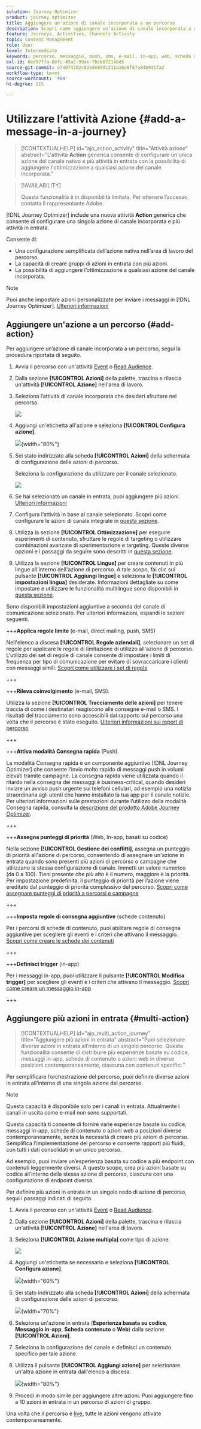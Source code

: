 ```yaml
---
solution: Journey Optimizer
product: journey optimizer
title: Aggiungere un'azione di canale incorporata a un percorso
description: Scopri come aggiungere un’azione di canale incorporata a un percorso
feature: Journeys, Activities, Channels Activity
topic: Content Management
role: User
level: Intermediate
keywords: percorso, messaggio, push, sms, e-mail, in-app, web, scheda di contenuti, esperienza basata su codice
exl-id: 0ed97ffa-8efc-45a2-99ae-7bcb872148d5
source-git-commit: e74074702c82ede09dc311a16e0f67a84b931fa2
workflow-type: tm+mt
source-wordcount: '984'
ht-degree: 21%

---
```


# Utilizzare l’attività Azione {#add-a-message-in-a-journey}

>[!CONTEXTUALHELP]
>id="ajo_action_activity"
>title="Attività azione"
>abstract="L&#39;attività **Action** generica consente di configurare un&#39;unica azione del canale nativo e più attività in entrata con la possibilità di aggiungere l&#39;ottimizzazione a qualsiasi azione del canale incorporata."

>[!AVAILABILITY]
>
>Questa funzionalità è in disponibilità limitata. Per ottenere l’accesso, contatta il rappresentante Adobe.

[!DNL Journey Optimizer] include una nuova attività **Action** generica che consente di configurare una singola azione di canale incorporata e più attività in entrata.

Consente di:

* Una configurazione semplificata dell’azione nativa nell’area di lavoro del percorso.
* La capacità di creare gruppi di azioni in entrata con più azioni.
* La possibilità di aggiungere l’ottimizzazione a qualsiasi azione del canale incorporata.

>[!NOTE]
>
>Puoi anche impostare azioni personalizzate per inviare i messaggi in [!DNL Journey Optimizer]. [Ulteriori informazioni](#recommendation)

## Aggiungere un&#39;azione a un percorso  {#add-action}

Per aggiungere un’azione di canale incorporata a un percorso, segui la procedura riportata di seguito.

1. Avvia il percorso con un&#39;attività [Event](general-events.md) o [Read Audience](read-audience.md).

1. Dalla sezione **[!UICONTROL Azioni]** della palette, trascina e rilascia un&#39;attività **[!UICONTROL Azione]** nell&#39;area di lavoro.

1. Seleziona l’attività di canale incorporata che desideri sfruttare nel percorso.

   ![](assets/journey-action-type-cbe.png)

1. Aggiungi un&#39;etichetta all&#39;azione e seleziona **[!UICONTROL Configura azione]**.

   ![](assets/journey-action-configure.png){width="80%"}

1. Sei stato indirizzato alla scheda **[!UICONTROL Azioni]** della schermata di configurazione delle azioni di percorso.

   Seleziona la configurazione da utilizzare per il canale selezionato.

   ![](assets/journey-action-actions-tab.png)

1. Se hai selezionato un canale in entrata, puoi aggiungere più azioni. [Ulteriori informazioni](#multi-action)

1. Configura l’attività in base al canale selezionato. Scopri come configurare le azioni di canale integrate in [questa sezione](journeys-message.md).

1. Utilizza la sezione **[!UICONTROL Ottimizzazione]** per eseguire esperimenti di contenuto, sfruttare le regole di targeting o utilizzare combinazioni avanzate di sperimentazione e targeting. Queste diverse opzioni e i passaggi da seguire sono descritti in [questa sezione](../campaigns/campaigns-message-optimization.md).

1. Utilizza la sezione **[!UICONTROL Lingue]** per creare contenuti in più lingue all&#39;interno dell&#39;azione di percorso. A tale scopo, fai clic sul pulsante **[!UICONTROL Aggiungi lingue]** e seleziona le **[!UICONTROL impostazioni lingua]** desiderate. Informazioni dettagliate su come impostare e utilizzare le funzionalità multilingue sono disponibili in [questa sezione](../content-management/multilingual-gs.md).

Sono disponibili impostazioni aggiuntive a seconda del canale di comunicazione selezionato. Per ulteriori informazioni, espandi le sezioni seguenti.

+++**Applica regole limite** (e-mail, direct mailing, push, SMS)

Nell&#39;elenco a discesa **[!UICONTROL Regole aziendali]**, selezionare un set di regole per applicare le regole di limitazione di utilizzo all&#39;azione di percorso. L’utilizzo dei set di regole di canale consente di impostare i limiti di frequenza per tipo di comunicazione per evitare di sovraccaricare i clienti con messaggi simili. [Scopri come utilizzare i set di regole](../conflict-prioritization/rule-sets.md)

+++

+++**Rileva coinvolgimento** (e-mail, SMS).

Utilizza la sezione **[!UICONTROL Tracciamento delle azioni]** per tenere traccia di come i destinatari reagiscono alle consegne e-mail o SMS. I risultati del tracciamento sono accessibili dal rapporto sul percorso una volta che il percorso è stato eseguito. [Ulteriori informazioni sui report di percorso](../reports/journey-global-report-cja.md)

+++

+++**Attiva modalità Consegna rapida** (Push).

La modalità Consegna rapida è un componente aggiuntivo [!DNL Journey Optimizer] che consente l’invio molto rapido di messaggi push in volumi elevati tramite campagne. La consegna rapida viene utilizzata quando il ritardo nella consegna dei messaggi è business-critical, quando desideri inviare un avviso push urgente sui telefoni cellulari, ad esempio una notizia straordinaria agli utenti che hanno installato la tua app per il canale notizie. Per ulteriori informazioni sulle prestazioni durante l’utilizzo della modalità Consegna rapida, consulta la [descrizione del prodotto Adobe Journey Optimizer](https://helpx.adobe.com/it/legal/product-descriptions/adobe-journey-optimizer.html).

+++

+++**Assegna punteggi di priorità** (Web, In-app, basati su codice)

Nella sezione **[!UICONTROL Gestione dei conflitti]**, assegna un punteggio di priorità all&#39;azione di percorso, consentendo di assegnare un&#39;azione in entrata quando sono presenti più azioni di percorso o campagne che utilizzano la stessa configurazione di canale. Immetti un valore numerico (da 0 a 100). Tieni presente che più alto è il numero, maggiore è la priorità. Per impostazione predefinita, il punteggio di priorità per l’azione viene ereditato dal punteggio di priorità complessivo del percorso. [Scopri come assegnare punteggi di priorità a percorsi e campagne](../conflict-prioritization/priority-scores.md)

+++

+++**Imposta regole di consegna aggiuntive** (schede contenuto)

Per i percorsi di schede di contenuto, puoi abilitare regole di consegna aggiuntive per scegliere gli eventi e i criteri che attivano il messaggio. [Scopri come creare le schede dei contenuti](../content-card/create-content-card.md)

+++

+++**Definisci trigger** (in-app)

Per i messaggi in-app, puoi utilizzare il pulsante **[!UICONTROL Modifica trigger]** per scegliere gli eventi e i criteri che attivano il messaggio. [Scopri come creare un messaggio in-app](../in-app/create-in-app.md)

+++

## Aggiungere più azioni in entrata {#multi-action}

>[!CONTEXTUALHELP]
>id="ajo_multi_action_journey"
>title="Aggiungere più azioni in entrata"
>abstract="Puoi selezionare diverse azioni in entrata all’interno di un singolo percorso. Questa funzionalità consente di distribuire più esperienze basate su codice, messaggi in-app, schede di contenuto o azioni web in diverse posizioni contemporaneamente, ciascuna con contenuti specifici."

Per semplificare l’orchestrazione del percorso, puoi definire diverse azioni in entrata all’interno di una singola azione del percorso.

>[!NOTE]
>
>Questa capacità è disponibile solo per i canali in entrata. Attualmente i canali in uscita come e-mail non sono supportati.

Questa capacità ti consente di fornire varie esperienze basate su codice, messaggi in-app, schede di contenuto o azioni web a posizioni diverse contemporaneamente, senza la necessità di creare più azioni di percorso. Semplifica l’implementazione del percorso e consente rapporti più fluidi, con tutti i dati consolidati in un unico percorso.

Ad esempio, puoi inviare un’esperienza basata su codice a più endpoint con contenuti leggermente diversi. A questo scopo, crea più azioni basate su codice all’interno della stessa azione di percorso, ciascuna con una configurazione di endpoint diversa.

Per definire più azioni in entrata in un singolo nodo di azione di percorso, segui i passaggi indicati di seguito.

1. Avvia il percorso con un&#39;attività [Event](general-events.md) o [Read Audience](read-audience.md).

1. Dalla sezione **[!UICONTROL Azioni]** della palette, trascina e rilascia un&#39;attività **[!UICONTROL Azione]** nell&#39;area di lavoro.

1. Seleziona **[!UICONTROL Azione multipla]** come tipo di azione.

   ![](assets/journey-multi-action.png)

1. Aggiungi un&#39;etichetta se necessario e seleziona **[!UICONTROL Configura azione]**.

   ![](assets/journey-multi-action-configure.png){width="60%"}

1. Sei stato indirizzato alla scheda **[!UICONTROL Azioni]** della schermata di configurazione delle azioni di percorso.

   ![](assets/journey-multi-action-configuration.png){width="70%"}

1. Seleziona un&#39;azione in entrata (**Esperienza basata su codice**, **Messaggio in-app**, **Scheda contenuto** o **Web**) dalla sezione **[!UICONTROL Azioni]**.

1. Seleziona la configurazione del canale e definisci un contenuto specifico per tale azione.

1. Utilizza il pulsante **[!UICONTROL Aggiungi azione]** per selezionare un&#39;altra azione in entrata dall&#39;elenco a discesa.

   ![](assets/journey-multi-action-add.png){width="80%"}

1. Procedi in modo simile per aggiungere altre azioni. Puoi aggiungere fino a 10 azioni in entrata in un percorso di azioni di gruppo.

Una volta che il percorso è [live](publishing-the-journey.md), tutte le azioni vengono attivate contemporaneamente.
<!--
## Next steps {#next}

Once your action is configured, you can design its content. [Learn more]-->
